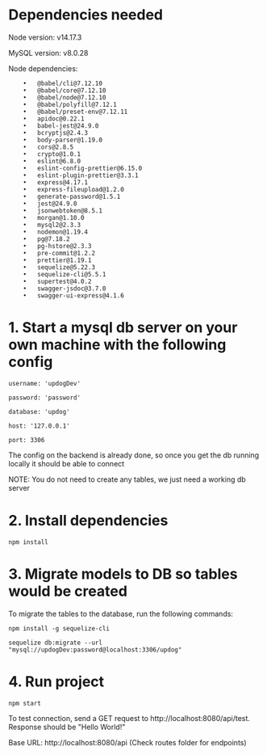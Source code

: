 # Dependencies needed

Node version: v14.17.3

MySQL version: v8.0.28

Node dependencies: 

        •	@babel/cli@7.12.10
        •	@babel/core@7.12.10
        •	@babel/node@7.12.10
        •	@babel/polyfill@7.12.1
        •	@babel/preset-env@7.12.11
        •	apidoc@0.22.1
        •	babel-jest@24.9.0
        •	bcryptjs@2.4.3
        •	body-parser@1.19.0
        •	cors@2.8.5
        •	crypto@1.0.1
        •	eslint@6.8.0
        •	eslint-config-prettier@6.15.0
        •	eslint-plugin-prettier@3.3.1
        •	express@4.17.1
        •	express-fileupload@1.2.0
        •	generate-password@1.5.1
        •	jest@24.9.0
        •	jsonwebtoken@8.5.1
        •	morgan@1.10.0
        •	mysql2@2.3.3
        •	nodemon@1.19.4
        •	pg@7.18.2
        •	pg-hstore@2.3.3
        •	pre-commit@1.2.2
        •	prettier@1.19.1
        •	sequelize@5.22.3
        •	sequelize-cli@5.5.1
        •	supertest@4.0.2
        •	swagger-jsdoc@3.7.0
        •	swagger-ui-express@4.1.6


# 1. Start a mysql db server on your own machine with the following config

`username: 'updogDev'`

`password: 'password'`

`database: 'updog'`

`host: '127.0.0.1'`

`port: 3306`

The config on the backend is already done, so once you get the db running locally it should be able to connect

NOTE: You do not need to create any tables, we just need a working db server

# 2. Install dependencies

`npm install`

# 3. Migrate models to DB so tables would be created
To migrate the tables to the database, run the following commands:

`npm install -g sequelize-cli`

`sequelize db:migrate --url "mysql://updogDev:password@localhost:3306/updog"`

# 4. Run project

`npm start`

To test connection, send a GET request to http://localhost:8080/api/test. Response should be "Hello World!" 

Base URL: http://localhost:8080/api (Check routes folder for endpoints)
